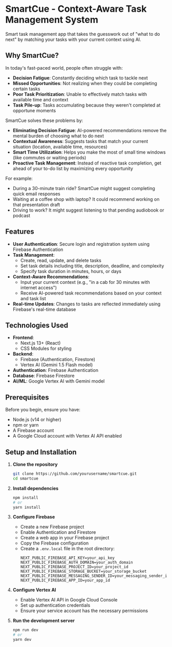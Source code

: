 # SmartCue - Context-Aware Task Management System

Smart task management app that takes the guesswork out of "what to do next" by matching your tasks with your current context using AI.
## Why SmartCue?

In today's fast-paced world, people often struggle with:
- **Decision Fatigue**: Constantly deciding which task to tackle next
- **Missed Opportunities**: Not realizing when they could be completing certain tasks
- **Poor Task Prioritization**: Unable to effectively match tasks with available time and context
- **Task Pile-up**: Tasks accumulating because they weren't completed at opportune moments

SmartCue solves these problems by:
- **Eliminating Decision Fatigue**: AI-powered recommendations remove the mental burden of choosing what to do next
- **Contextual Awareness**: Suggests tasks that match your current situation (location, available time, resources)
- **Smart Time Utilization**: Helps you make the most of small time windows (like commutes or waiting periods)
- **Proactive Task Management**: Instead of reactive task completion, get ahead of your to-do list by maximizing every opportunity

For example:
- During a 30-minute train ride? SmartCue might suggest completing quick email responses
- Waiting at a coffee shop with laptop? It could recommend working on that presentation draft
- Driving to work? It might suggest listening to that pending audiobook or podcast

## Features

- **User Authentication**: Secure login and registration system using Firebase Authentication
- **Task Management**: 
  - Create, read, update, and delete tasks
  - Set task details including title, description, deadline, and complexity
  - Specify task duration in minutes, hours, or days
- **Context-Aware Recommendations**: 
  - Input your current context (e.g., "in a cab for 30 minutes with internet access")
  - Receive AI-powered task recommendations based on your context and task list
- **Real-time Updates**: Changes to tasks are reflected immediately using Firebase's real-time database

## Technologies Used

- **Frontend**: 
  - Next.js 13+ (React)
  - CSS Modules for styling
- **Backend**: 
  - Firebase (Authentication, Firestore)
  - Vertex AI (Gemini 1.5 Flash model)
- **Authentication**: Firebase Authentication
- **Database**: Firebase Firestore
- **AI/ML**: Google Vertex AI with Gemini model

## Prerequisites

Before you begin, ensure you have:
- Node.js (v14 or higher)
- npm or yarn
- A Firebase account
- A Google Cloud account with Vertex AI API enabled

## Setup and Installation

1. **Clone the repository**
   ```bash
   git clone https://github.com/yourusername/smartcue.git
   cd smartcue
   ```

2. **Install dependencies**
   ```bash
   npm install
   # or
   yarn install
   ```

3. **Configure Firebase**
   - Create a new Firebase project
   - Enable Authentication and Firestore
   - Create a web app in your Firebase project
   - Copy the Firebase configuration
   - Create a `.env.local` file in the root directory:
     ```
     NEXT_PUBLIC_FIREBASE_API_KEY=your_api_key
     NEXT_PUBLIC_FIREBASE_AUTH_DOMAIN=your_auth_domain
     NEXT_PUBLIC_FIREBASE_PROJECT_ID=your_project_id
     NEXT_PUBLIC_FIREBASE_STORAGE_BUCKET=your_storage_bucket
     NEXT_PUBLIC_FIREBASE_MESSAGING_SENDER_ID=your_messaging_sender_id
     NEXT_PUBLIC_FIREBASE_APP_ID=your_app_id
     ```

4. **Configure Vertex AI**
   - Enable Vertex AI API in Google Cloud Console
   - Set up authentication credentials
   - Ensure your service account has the necessary permissions

5. **Run the development server**
   ```bash
   npm run dev
   # or
   yarn dev
   ```
